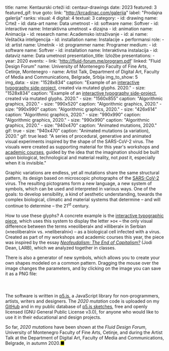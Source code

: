 title: 
    name: Kentaurski crteži
id: centaur-drawings
date: 2023
featured: 3
featured_gif: true
goto:
    link: "http://krcadinac.com/galerija"
    label: "Prodajna galerija"
ranks:
    visual: 4
    digital: 4
    textual: 3
category: 
    - id: drawing
      name: Crtež
    - id: data-art
      name: Data umetnost
    - id: software
      name: Softver
    - id: interactive
      name: Interaktivna umetnost + dizajna
    - id: animation
      name: Animacija
    - id: research
      name: Academsko istraživanje
    - id: ai
      name: Veštačka inteligencija
    - id: installation
      name: Instalacije + performansi
role:
    - id: artist
      name: Umetnik
    - id: programmer
      name: Programer
medium:
    - id: software
      name: Softver
    - id: installation
      name: Interaktivna instalacija
    - id: dataviz
      name: Data umetnost
presentation_title: Izložbe
presentations:
    - year: 2020
      events:
        - link: 'http://fluid-forum.me/program.pdf'
          linked: "Fluid Design Forum" 
          name: University of Montenegro Faculty of Fine Arts, Cetinje, Montenegro
        - name: <span class='italic-style'>Artist Talk</span>, Department of Digital Art, Faculty of Media and Communications, Belgrade, Srbija
img_to_show: 5       
img_data:
    - size: "1528x834"
      caption: "Example of an <a href='http://krcadinac.com/space/neolib/' target='_blank'>interactive typography side-project</a>, created via mutated glyphs. 2020."
    - size: "1528x834"
      caption: "Example of an <a href='http://krcadinac.com/space/neolib/' target='_blank'>interactive typography side-project</a>, created via mutated glyphs. 2020."
    - size: "1560x855"
      caption: "Algorithmic graphics, 2020."
    - size: "990x520"
      caption: "Algorithmic graphics, 2020."
    - size: "990x990"
      caption: "Algorithmic graphics, 2020."
    - size: "426x614"
      caption: "Algorithmic graphics, 2020."
    - size: "990x990"
      caption: "Algorithmic graphics, 2020."
    - size: "990x990"
      caption: "Algorithmic graphics, 2020."
    - size: "940x470"
      caption: "Animated mutations, 2020."
      gif: true
    - size: "940x470"
      caption: "Animated mutations (a variation), 2020."
      gif: true
lead: "A series of procedural, generative and animated visual experiments inspired by the shape of the SARS-CoV-2 virus. The visuals were created as supporting material for this year's workshops and <a href='/work/teaching/'>academic courses</a>, guided by the idea that the imagination should be built <em>upon</em> biological, technological and material reality, not <em>past</em> it, especially when it is invisible."

Graphic variations are endless, yet all mutations share the same structural pattern, its design based on microscopic photographs of the <a href = 'https://www.nytimes.com/interactive/2020/health/coronavirus-unveiled.html' target = '_blank'>SARS-CoV-2</a> virus. The resulting pictograms form a new language, a new system of symbols, which can be used and interpreted in various ways. One of the goals: to develop sensibility, a kind of aesthetic understanding, towards the complex biological, climatic and material systems that determine – and will continue to determine – the 21<sup>st</sup> century.

How to use these glyphs? A concrete example is the <a href='/space/neolib' target='_blank'>interactive typographic piece</a>, which uses this system to display the letter »o« – the only visual difference between the terms »neoliberal« and »illiberal« in Serbian (»neoliberalni« vs. »neliberalni«) – as a biological cell infected with a virus. Created as part of my workshops and academic courses this year, the piece was inspired by the essay <a href='https://lareviewofbooks.org/article/neofeudalism-the-end-of-capitalism/' target='_blank'><em>Neofeudalism: The End of Capitalism?</em></a> (Jodi Dean, LARB), which we analyzed together in classes.
 
 There is also a generator of new symbols, which allows you to create your own shapes modeled on a common pattern. Dragging the mouse over the image changes the parameters, and by clicking on the image you can save it as a PNG file:

<div id='mutation-parent' style='padding: 0 0 25px 0'></div>

The software is written in <a href='https://p5js.org/' target='_blank'> p5.js</a>, a JavaScript library for non-programmers, artists, writers and designers. The <em>2020 mutation</em> code is uploaded on my <a href='https://github.com/parthenocissus/2020mutations' target='_blank'>GitHub</a> and in my public database of <a href='https://editor.p5js.org/parthenocissus/sketches/' target ='_ blank'>p5.js sketches</a>, free and openly licensed (GNU General Public License v3.0), for anyone who would like to use it in their educational and design projects.

So far, <em>2020 mutations</em> have been shown at the <em>Fluid Design Forum</em>, University of Montenegro Faculty of Fine Arts, Cetinje, and during the Artist Talk at the Department of Digital Art, Faculty of Media and Communications, Belgrade, in autumn 2020.<mark>&#9632;</mark>
